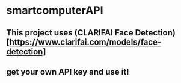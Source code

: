 # smartcomputerAPI

## This project uses (CLARIFAI Face Detection)[https://www.clarifai.com/models/face-detection]

## get your own API key and use it!
